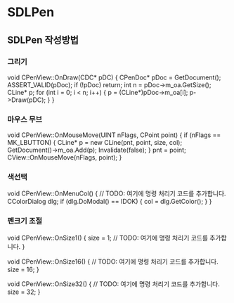 # SDLPen
## SDLPen 작성방법
### 그리기
void CPenView::OnDraw(CDC* pDC)
{
	CPenDoc* pDoc = GetDocument();
	ASSERT_VALID(pDoc);
	if (!pDoc)
		return;
	int n = pDoc->m_oa.GetSize();
	CLine* p;
	for (int i = 0; i < n; i++) {
		p = (CLine*)pDoc->m_oa[i];
		p->Draw(pDC);
	}
}

### 마우스 무브
void CPenView::OnMouseMove(UINT nFlags, CPoint point)
{
	if (nFlags == MK_LBUTTON) {
		CLine* p = new CLine(pnt, point, size, col);
		GetDocument()->m_oa.Add(p);
		Invalidate(false);
	}
	pnt = point;
	CView::OnMouseMove(nFlags, point);
}


### 색선택
void CPenView::OnMenuCol()
{
	// TODO: 여기에 명령 처리기 코드를 추가합니다.
	CColorDialog dlg;
	if (dlg.DoModal() == IDOK) {
		col = dlg.GetColor();
	}
}


### 펜크기  조절
void CPenView::OnSize1()
{
	size = 1;
	// TODO: 여기에 명령 처리기 코드를 추가합니다.
}


void CPenView::OnSize16()
{
	// TODO: 여기에 명령 처리기 코드를 추가합니다.
	size = 16;
}


void CPenView::OnSize32()
{
	// TODO: 여기에 명령 처리기 코드를 추가합니다.
	size = 32;
}
